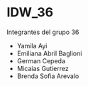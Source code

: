 # IDW_36

Integrantes del grupo 36

- Yamila Ayi
- Emiliana Abril Baglioni
- German Cepeda
- Micaias Gutierrez
- Brenda Sofia Arevalo